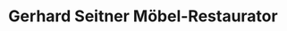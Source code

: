 ---
title: "Gerhard Seitner Möbel-Restaurator"
url: /bruchsal/gerhard-seitner-moebel-restaurator/
shop: Antiquitäten
---